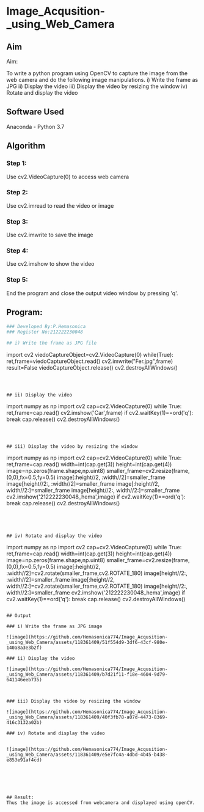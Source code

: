 # Image_Acqusition-_using_Web_Camera
## Aim
 
Aim:
 
To write a python program using OpenCV to capture the image from the web camera and do the following image manipulations.
i) Write the frame as JPG 
ii) Display the video 
iii) Display the video by resizing the window
iv) Rotate and display the video

## Software Used
Anaconda - Python 3.7
## Algorithm
### Step 1:
Use cv2.VideoCapture(0) to access web camera

### Step 2:
Use cv2.imread to read the video or image

### Step 3:
Use cv2.imwrite to save the image

### Step 4:
Use cv2.imshow to show the video

### Step 5:
End the program and close the output video window by pressing 'q'.

## Program:
``` Python
### Developed By:P.Hemasonica
### Register No:212222230048

## i) Write the frame as JPG file
```
import cv2
viedoCaptureObject=cv2.VideoCapture(0)
while(True):
    ret,frame=viedoCaptureObject.read()
    cv2.imwrite("Fer.jpg",frame)
    result=False
viedoCaptureObject.release()
cv2.destroyAllWindows()
```



## ii) Display the video
```
import numpy as np
import cv2
cap=cv2.VideoCapture(0)
while True:
    ret,frame=cap.read()
    cv2.imshow('Car',frame)
    if cv2.waitKey(1)==ord('q'):
        break
cap.release()
cv2.destroyAllWindows()
```



## iii) Display the video by resizing the window
```
import numpy as np
import cv2
cap=cv2.VideoCapture(0)
while True:
    ret,frame=cap.read()
    width=int(cap.get(3))
    height=int(cap.get(4))
    image=np.zeros(frame.shape,np.uint8)
    smaller_frame=cv2.resize(frame,(0,0),fx=0.5,fy=0.5)
    image[:height//2, :width//2]=smaller_frame
    image[height//2:, :width//2]=smaller_frame
    image[:height//2, width//2:]=smaller_frame
    image[height//2:, width//2:]=smaller_frame
    cv2.imshow('212222230048_hema',image)
    if cv2.waitKey(1)==ord('q'):
        break
cap.release()
cv2.destroyAllWindows()
```




## iv) Rotate and display the video
```
import numpy as np
import cv2
cap=cv2.VideoCapture(0)
while True:
    ret,frame=cap.read()
    width=int(cap.get(3))
    height=int(cap.get(4))
    image=np.zeros(frame.shape,np.uint8)
    smaller_frame=cv2.resize(frame,(0,0),fx=0.5,fy=0.5)
    image[:height//2, :width//2]=cv2.rotate(smaller_frame,cv2.ROTATE_180)
    image[height//2:, :width//2]=smaller_frame
    image[:height//2, width//2:]=cv2.rotate(smaller_frame,cv2.ROTATE_180)
    image[height//2:, width//2:]=smaller_frame
    cv2.imshow('212222230048_hema',image)
    if cv2.waitKey(1)==ord('q'):
        break
cap.release()
cv2.destroyAllWindows()
```

## Output

### i) Write the frame as JPG image

![image](https://github.com/Hemasonica774/Image_Acqusition-_using_Web_Camera/assets/118361409/51f554d9-3df6-43cf-980e-140a8a3e3b2f)

### ii) Display the video

![image](https://github.com/Hemasonica774/Image_Acqusition-_using_Web_Camera/assets/118361409/b7d21f11-f18e-4604-9d79-641146eeb735)



### iii) Display the video by resizing the window

![image](https://github.com/Hemasonica774/Image_Acqusition-_using_Web_Camera/assets/118361409/40f3fb78-a07d-4473-8369-416c3132a02b)

### iv) Rotate and display the video


![image](https://github.com/Hemasonica774/Image_Acqusition-_using_Web_Camera/assets/118361409/e5e7fc4a-4dbd-4b45-b438-e853e91af4cd)






## Result:
Thus the image is accessed from webcamera and displayed using openCV.
